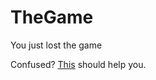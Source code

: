 # TheGame
You just lost the game

Confused? [This](https://en.wikipedia.org/wiki/The_Game_(mind_game)}) should help you.
